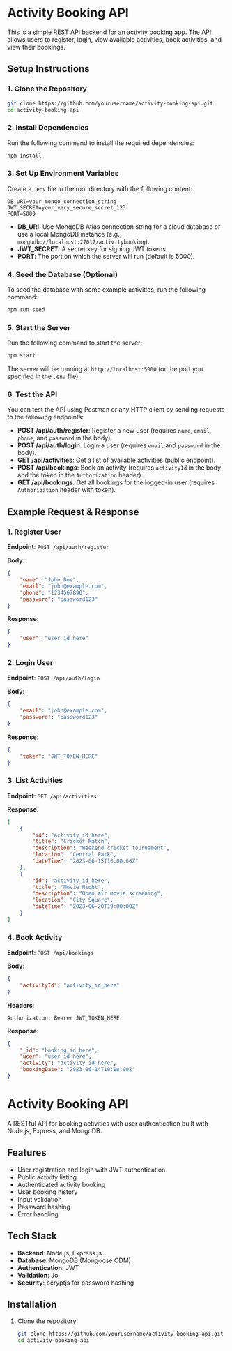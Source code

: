 # Activity Booking API

This is a simple REST API backend for an activity booking app. The API allows users to register, login, view available activities, book activities, and view their bookings.

## Setup Instructions

### 1. Clone the Repository

```bash
git clone https://github.com/yourusername/activity-booking-api.git
cd activity-booking-api
```

### 2. Install Dependencies

Run the following command to install the required dependencies:

```bash
npm install
```

### 3. Set Up Environment Variables

Create a `.env` file in the root directory with the following content:

```
DB_URI=your_mongo_connection_string
JWT_SECRET=your_very_secure_secret_123
PORT=5000
```

- **DB_URI**: Use MongoDB Atlas connection string for a cloud database or use a local MongoDB instance (e.g., `mongodb://localhost:27017/activitybooking`).
- **JWT_SECRET**: A secret key for signing JWT tokens.
- **PORT**: The port on which the server will run (default is 5000).

### 4. Seed the Database (Optional)

To seed the database with some example activities, run the following command:

```bash
npm run seed
```

### 5. Start the Server

Run the following command to start the server:

```bash
npm start
```

The server will be running at `http://localhost:5000` (or the port you specified in the `.env` file).

### 6. Test the API

You can test the API using Postman or any HTTP client by sending requests to the following endpoints:

- **POST /api/auth/register**: Register a new user (requires `name`, `email`, `phone`, and `password` in the body).
- **POST /api/auth/login**: Login a user (requires `email` and `password` in the body).
- **GET /api/activities**: Get a list of available activities (public endpoint).
- **POST /api/bookings**: Book an activity (requires `activityId` in the body and the token in the `Authorization` header).
- **GET /api/bookings**: Get all bookings for the logged-in user (requires `Authorization` header with token).

## Example Request & Response

### 1. Register User

**Endpoint**: `POST /api/auth/register`

**Body**:

```json
{
    "name": "John Doe",
    "email": "john@example.com",
    "phone": "1234567890",
    "password": "password123"
}
```

**Response**:

```json
{
    "user": "user_id_here"
}
```

### 2. Login User

**Endpoint**: `POST /api/auth/login`

**Body**:

```json
{
    "email": "john@example.com",
    "password": "password123"
}
```

**Response**:

```json
{
    "token": "JWT_TOKEN_HERE"
}
```

### 3. List Activities

**Endpoint**: `GET /api/activities`

**Response**:

```json
[
    {
        "id": "activity_id_here",
        "title": "Cricket Match",
        "description": "Weekend cricket tournament",
        "location": "Central Park",
        "dateTime": "2023-06-15T10:00:00Z"
    },
    {
        "id": "activity_id_here",
        "title": "Movie Night",
        "description": "Open air movie screening",
        "location": "City Square",
        "dateTime": "2023-06-20T19:00:00Z"
    }
]
```

### 4. Book Activity

**Endpoint**: `POST /api/bookings`

**Body**:

```json
{
    "activityId": "activity_id_here"
}
```

**Headers**:

```
Authorization: Bearer JWT_TOKEN_HERE
```

**Response**:

```json
{
    "_id": "booking_id_here",
    "user": "user_id_here",
    "activity": "activity_id_here",
    "bookingDate": "2023-06-14T10:00:00Z"
}
```

# Activity Booking API

A RESTful API for booking activities with user authentication built with Node.js, Express, and MongoDB.

## Features

- User registration and login with JWT authentication
- Public activity listing
- Authenticated activity booking
- User booking history
- Input validation
- Password hashing
- Error handling

## Tech Stack

- **Backend**: Node.js, Express.js
- **Database**: MongoDB (Mongoose ODM)
- **Authentication**: JWT
- **Validation**: Joi
- **Security**: bcryptjs for password hashing

## Installation

1. Clone the repository:
   ```bash
   git clone https://github.com/yourusername/activity-booking-api.git
   cd activity-booking-api
